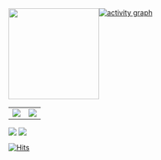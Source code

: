 <div style="display:flex">
<a href="#">
<img height="180em" src="https://github-readme-stats.vercel.app/api/top-langs/?username=miptleha&layout=compact&hide=HTML"/>
</a>

<a href="#">
 <img src="https://github-readme-activity-graph.vercel.app/graph?username=miptleha&theme=react-dark&hide_border=true&hide_title=false&area=true&custom_title=Total%20contribution%20graph%20in%20all%20repo" alt="activity graph"/>
</a>
</div>



<table>
  <tr>
    <td valign="top"><img src="https://github-readme-stats.vercel.app/api/top-langs/?username=miptleha&layout=compact&show_icons=true"/></td>
    <td valign="top"><img src="https://github-readme-stats.vercel.app/api?username=miptleha&show_icons=true&title_color=ffffff&icon_color=34abeb&text_color=daf7dc&bg_color=151515"/></td>
  </tr>
</table>


<div>
    <img align=top src="https://github-readme-stats.vercel.app/api/top-langs/?username=miptleha&layout=compact"/>
    <img align=top src="https://github-readme-stats.vercel.app/api?username=miptleha&layout=compact"/>
<div>

[![Hits](https://hits.seeyoufarm.com/api/count/incr/badge.svg?url=https%3A%2F%2Fgithub.com%2Fmiptleha&count_bg=%230C7DBD&title_bg=%23555555&icon=&icon_color=%23E7E7E7&title=hits&edge_flat=false)](https://hits.seeyoufarm.com)
